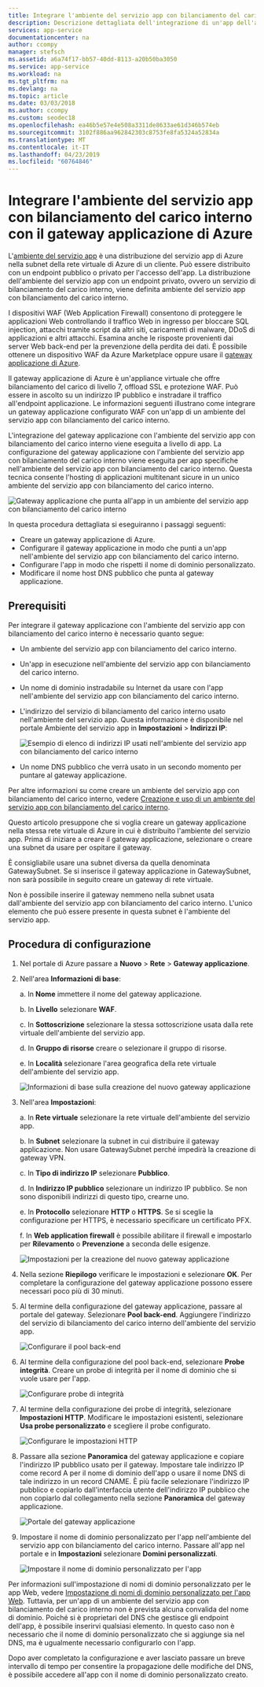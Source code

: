 ```yaml
---
title: Integrare l'ambiente del servizio app con bilanciamento del carico interno con il gateway applicazione - Azure
description: Descrizione dettagliata dell'integrazione di un'app dell'ambiente del servizio app con bilanciamento del carico interno con un gateway applicazione
services: app-service
documentationcenter: na
author: ccompy
manager: stefsch
ms.assetid: a6a74f17-bb57-40dd-8113-a20b50ba3050
ms.service: app-service
ms.workload: na
ms.tgt_pltfrm: na
ms.devlang: na
ms.topic: article
ms.date: 03/03/2018
ms.author: ccompy
ms.custom: seodec18
ms.openlocfilehash: ea46b5e57e4e508a3311de8633ae61d346b574eb
ms.sourcegitcommit: 3102f886aa962842303c8753fe8fa5324a52834a
ms.translationtype: MT
ms.contentlocale: it-IT
ms.lasthandoff: 04/23/2019
ms.locfileid: "60764846"
---
```

# <a name="integrate-your-ilb-app-service-environment-with-the-azure-application-gateway"></a>Integrare l'ambiente del servizio app con bilanciamento del carico interno con il gateway applicazione di Azure #

L'[ambiente del servizio app](./intro.md) è una distribuzione del servizio app di Azure nella subnet della rete virtuale di Azure di un cliente. Può essere distribuito con un endpoint pubblico o privato per l'accesso dell'app. La distribuzione dell'ambiente del servizio app con un endpoint privato, ovvero un servizio di bilanciamento del carico interno, viene definita ambiente del servizio app con bilanciamento del carico interno.  

I dispositivi WAF (Web Application Firewall) consentono di proteggere le applicazioni Web controllando il traffico Web in ingresso per bloccare SQL injection, attacchi tramite script da altri siti, caricamenti di malware, DDoS di applicazioni e altri attacchi. Esamina anche le risposte provenienti dai server Web back-end per la prevenzione della perdita dei dati. È possibile ottenere un dispositivo WAF da Azure Marketplace oppure usare il [gateway applicazione di Azure][appgw].

Il gateway applicazione di Azure è un'appliance virtuale che offre bilanciamento del carico di livello 7, offload SSL e protezione WAF. Può essere in ascolto su un indirizzo IP pubblico e instradare il traffico all'endpoint applicazione. Le informazioni seguenti illustrano come integrare un gateway applicazione configurato WAF con un'app di un ambiente del servizio app con bilanciamento del carico interno.  

L'integrazione del gateway applicazione con l'ambiente del servizio app con bilanciamento del carico interno viene eseguita a livello di app. La configurazione del gateway applicazione con l'ambiente del servizio app con bilanciamento del carico interno viene eseguita per app specifiche nell'ambiente del servizio app con bilanciamento del carico interno. Questa tecnica consente l'hosting di applicazioni multitenant sicure in un unico ambiente del servizio app con bilanciamento del carico interno.  

![Gateway applicazione che punta all'app in un ambiente del servizio app con bilanciamento del carico interno][1]

In questa procedura dettagliata si eseguiranno i passaggi seguenti:

* Creare un gateway applicazione di Azure.
* Configurare il gateway applicazione in modo che punti a un'app nell'ambiente del servizio app con bilanciamento del carico interno.
* Configurare l'app in modo che rispetti il nome di dominio personalizzato.
* Modificare il nome host DNS pubblico che punta al gateway applicazione.

## <a name="prerequisites"></a>Prerequisiti

Per integrare il gateway applicazione con l'ambiente del servizio app con bilanciamento del carico interno è necessario quanto segue:

* Un ambiente del servizio app con bilanciamento del carico interno.
* Un'app in esecuzione nell'ambiente del servizio app con bilanciamento del carico interno.
* Un nome di dominio instradabile su Internet da usare con l'app nell'ambiente del servizio app con bilanciamento del carico interno.
* L'indirizzo del servizio di bilanciamento del carico interno usato nell'ambiente del servizio app. Questa informazione è disponibile nel portale Ambiente del servizio app in **Impostazioni** > **Indirizzi IP**:

    ![Esempio di elenco di indirizzi IP usati nell'ambiente del servizio app con bilanciamento del carico interno][9]
    
* Un nome DNS pubblico che verrà usato in un secondo momento per puntare al gateway applicazione. 

Per altre informazioni su come creare un ambiente del servizio app con bilanciamento del carico interno, vedere [Creazione e uso di un ambiente del servizio app con bilanciamento del carico interno][ilbase].

Questo articolo presuppone che si voglia creare un gateway applicazione nella stessa rete virtuale di Azure in cui è distribuito l'ambiente del servizio app. Prima di iniziare a creare il gateway applicazione, selezionare o creare una subnet da usare per ospitare il gateway. 

È consigliabile usare una subnet diversa da quella denominata GatewaySubnet. Se si inserisce il gateway applicazione in GatewaySubnet, non sarà possibile in seguito creare un gateway di rete virtuale. 

Non è possibile inserire il gateway nemmeno nella subnet usata dall'ambiente del servizio app con bilanciamento del carico interno. L'unico elemento che può essere presente in questa subnet è l'ambiente del servizio app.

## <a name="configuration-steps"></a>Procedura di configurazione ##

1. Nel portale di Azure passare a **Nuovo** > **Rete** > **Gateway applicazione**.

2. Nell'area **Informazioni di base**:

   a. In **Nome** immettere il nome del gateway applicazione.

   b. In **Livello** selezionare **WAF**.

   c. In **Sottoscrizione** selezionare la stessa sottoscrizione usata dalla rete virtuale dell'ambiente del servizio app.

   d. In **Gruppo di risorse** creare o selezionare il gruppo di risorse.

   e. In **Località** selezionare l'area geografica della rete virtuale dell'ambiente del servizio app.

   ![Informazioni di base sulla creazione del nuovo gateway applicazione][2]

3. Nell'area **Impostazioni**:

   a. In **Rete virtuale** selezionare la rete virtuale dell'ambiente del servizio app.

   b. In **Subnet** selezionare la subnet in cui distribuire il gateway applicazione. Non usare GatewaySubnet perché impedirà la creazione di gateway VPN.

   c. In **Tipo di indirizzo IP** selezionare **Pubblico**.

   d. In **Indirizzo IP pubblico** selezionare un indirizzo IP pubblico. Se non sono disponibili indirizzi di questo tipo, crearne uno.

   e. In **Protocollo** selezionare **HTTP** o **HTTPS**. Se si sceglie la configurazione per HTTPS, è necessario specificare un certificato PFX.

   f. In **Web application firewall** è possibile abilitare il firewall e impostarlo per **Rilevamento** o **Prevenzione** a seconda delle esigenze.

   ![Impostazioni per la creazione del nuovo gateway applicazione][3]
    
4. Nella sezione **Riepilogo** verificare le impostazioni e selezionare **OK**. Per completare la configurazione del gateway applicazione possono essere necessari poco più di 30 minuti.  

5. Al termine della configurazione del gateway applicazione, passare al portale del gateway. Selezionare **Pool back-end**. Aggiungere l'indirizzo del servizio di bilanciamento del carico interno dell'ambiente del servizio app.

   ![Configurare il pool back-end][4]

6. Al termine della configurazione del pool back-end, selezionare **Probe integrità**. Creare un probe di integrità per il nome di dominio che si vuole usare per l'app. 

   ![Configurare probe di integrità][5]
    
7. Al termine della configurazione dei probe di integrità, selezionare **Impostazioni HTTP**. Modificare le impostazioni esistenti, selezionare **Usa probe personalizzato** e scegliere il probe configurato.

   ![Configurare le impostazioni HTTP][6]
    
8. Passare alla sezione **Panoramica** del gateway applicazione e copiare l'indirizzo IP pubblico usato per il gateway. Impostare tale indirizzo IP come record A per il nome di dominio dell'app o usare il nome DNS di tale indirizzo in un record CNAME. È più facile selezionare l'indirizzo IP pubblico e copiarlo dall'interfaccia utente dell'indirizzo IP pubblico che non copiarlo dal collegamento nella sezione **Panoramica** del gateway applicazione. 

   ![Portale del gateway applicazione][7]

9. Impostare il nome di dominio personalizzato per l'app nell'ambiente del servizio app con bilanciamento del carico interno. Passare all'app nel portale e in **Impostazioni** selezionare **Domini personalizzati**.

   ![Impostare il nome di dominio personalizzato per l'app][8]

Per informazioni sull'impostazione di nomi di dominio personalizzato per le app Web, vedere [Impostazione di nomi di dominio personalizzato per l'app Web][custom-domain]. Tuttavia, per un'app di un ambiente del servizio app con bilanciamento del carico interno non è prevista alcuna convalida del nome di dominio. Poiché si è proprietari del DNS che gestisce gli endpoint dell'app, è possibile inserirvi qualsiasi elemento. In questo caso non è necessario che il nome di dominio personalizzato che si aggiunge sia nel DNS, ma è ugualmente necessario configurarlo con l'app. 

Dopo aver completato la configurazione e aver lasciato passare un breve intervallo di tempo per consentire la propagazione delle modifiche del DNS, è possibile accedere all'app con il nome di dominio personalizzato creato. 


<!--IMAGES-->
[1]: ./media/integrate-with-application-gateway/appgw-highlevel.png
[2]: ./media/integrate-with-application-gateway/appgw-createbasics.png
[3]: ./media/integrate-with-application-gateway/appgw-createsettings.png
[4]: ./media/integrate-with-application-gateway/appgw-backendpool.png
[5]: ./media/integrate-with-application-gateway/appgw-healthprobe.png
[6]: ./media/integrate-with-application-gateway/appgw-httpsettings.png
[7]: ./media/integrate-with-application-gateway/appgw-publicip.png
[8]: ./media/integrate-with-application-gateway/appgw-customdomainname.png
[9]: ./media/integrate-with-application-gateway/appgw-iplist.png

<!--LINKS-->
[appgw]: https://docs.microsoft.com/azure/application-gateway/application-gateway-introduction
[custom-domain]: ../app-service-web-tutorial-custom-domain.md
[ilbase]: ./create-ilb-ase.md
